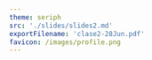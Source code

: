 ```yaml
---
theme: seriph
src: './slides/slides2.md'
exportFilename: 'clase2-28Jun.pdf'
favicon: /images/profile.png
---
```

